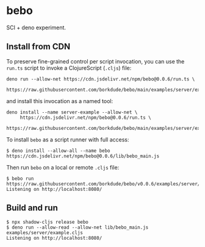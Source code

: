 # bebo

SCI + deno experiment.

## Install from CDN

To preserve fine-grained control per script invocation, you can use the `run.ts` script to invoke a ClojureScript (`.cljs`) file:

```
deno run --allow-net https://cdn.jsdelivr.net/npm/bebo@0.0.6/run.ts \
         https://raw.githubusercontent.com/borkdude/bebo/main/examples/server/example.cljs
```

and install this invocation as a named tool:

```
deno install --name server-example --allow-net \
     https://cdn.jsdelivr.net/npm/bebo@0.0.6/run.ts \
     https://raw.githubusercontent.com/borkdude/bebo/main/examples/server/example.cljs
```

To install `bebo` as a script runner with full access:

```
$ deno install --allow-all --name bebo https://cdn.jsdelivr.net/npm/bebo@0.0.6/lib/bebo_main.js
```

Then run `bebo` on a local or remote `.cljs` file:

```
$ bebo run https://raw.githubusercontent.com/borkdude/bebo/v0.0.6/examples/server/example.cljs
Listening on http://localhost:8080/
```


## Build and run

```
$ npx shadow-cljs release bebo
$ deno run --allow-read --allow-net lib/bebo_main.js examples/server/example.cljs
Listening on http://localhost:8080/
```
